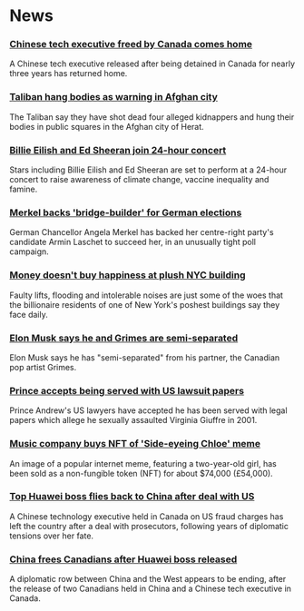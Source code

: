 # News
### [Chinese tech executive freed by Canada comes home](https://www.bbc.com/news/world-us-canada-58690974)
A Chinese tech executive released after being detained in Canada for nearly three years has returned home.
### [Taliban hang bodies as warning in Afghan city](https://www.bbc.com/news/world-asia-58691824)
The Taliban say they have shot dead four alleged kidnappers and hung their bodies in public squares in the Afghan city of Herat.
### [Billie Eilish and Ed Sheeran join 24-hour concert](https://www.bbc.com/news/world-58694304)
Stars including Billie Eilish and Ed Sheeran are set to perform at a 24-hour concert to raise awareness of climate change, vaccine inequality and famine.
### [Merkel backs 'bridge-builder' for German elections](https://www.bbc.com/news/world-europe-58689239)
German Chancellor Angela Merkel has backed her centre-right party's candidate Armin Laschet to succeed her, in an unusually tight poll campaign.
### [Money doesn't buy happiness at plush NYC building](https://www.bbc.com/news/world-us-canada-58683002)
Faulty lifts, flooding and intolerable noises are just some of the woes that the billionaire residents of one of New York's poshest buildings say they face daily. 
### [Elon Musk says he and Grimes are semi-separated](https://www.bbc.com/news/world-us-canada-58684724)
Elon Musk says he has "semi-separated" from his partner, the Canadian pop artist Grimes.
### [Prince accepts being served with US lawsuit papers](https://www.bbc.com/news/uk-58682356)
Prince Andrew's US lawyers have accepted he has been served with legal papers which allege he sexually assaulted Virginia Giuffre in 2001. 
### [Music company buys NFT of 'Side-eyeing Chloe' meme](https://www.bbc.com/news/world-us-canada-58687070)
An image of a popular internet meme, featuring a two-year-old girl, has been sold as a non-fungible token (NFT) for about $74,000 (£54,000).
### [Top Huawei boss flies back to China after deal with US](https://www.bbc.com/news/world-us-canada-58682998)
A Chinese technology executive held in Canada on US fraud charges has left the country after a deal with prosecutors, following years of diplomatic tensions over her fate.
### [China frees Canadians after Huawei boss released](https://www.bbc.com/news/world-us-canada-58687071)
A diplomatic row between China and the West appears to be ending, after the release of two Canadians held in China and a Chinese tech executive in Canada.
